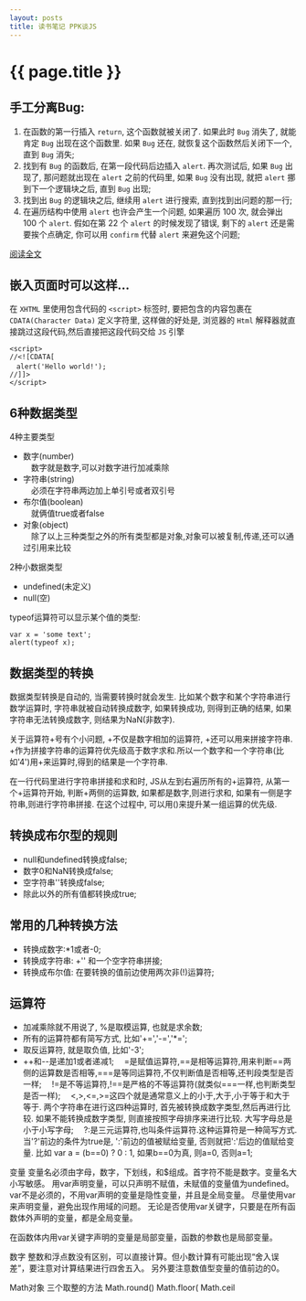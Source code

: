 ```yaml
---
layout: posts
title: 读书笔记 PPK谈JS
---
```


# {{ page.title }}

## 手工分离Bug:

1. 在函数的第一行插入 `return`, 这个函数就被关闭了. 如果此时 `Bug` 消失了, 就能肯定 `Bug` 出现在这个函数里. 如果 `Bug` 还在, 就恢复这个函数然后关闭下一个, 直到 `Bug` 消失;
2. 找到有 `Bug` 的函数后, 在第一段代码后边插入 `alert`. 再次测试后, 如果 `Bug` 出现了, 那问题就出现在 `alert` 之前的代码里, 如果 `Bug` 没有出现, 就把 `alert` 挪到下一个逻辑块之后, 直到 `Bug` 出现;
3. 找到出 `Bug` 的逻辑块之后, 继续用 `alert` 进行搜索, 直到找到出问题的那一行;
4. 在遍历结构中使用 `alert` 也许会产生一个问题, 如果遍历 100 次, 就会弹出 100 个 `alert`. 假如在第 22 个 `alert` 的时候发现了错误, 剩下的 `alert` 还是需要挨个点确定, 你可以用 `confirm` 代替 `alert` 来避免这个问题;

<a href="#more">阅读全文</a>
<!-- more -->

## 嵌入页面时可以这样...

在 `XHTML` 里使用包含代码的 `<script>` 标签时, 要把包含的内容包裹在 `CDATA(Character Data)` 定义字符里, 这样做的好处是, 浏览器的 `Html` 解释器就直接跳过这段代码,然后直接把这段代码交给 `JS` 引擎

    <script>
    //<![CDATA[
    　alert('Hello world!');
    //]]>
    </script>

## 6种数据类型

4种主要类型

- 数字(number)  
　数字就是数字,可以对数字进行加减乘除
- 字符串(string)  
　必须在字符串两边加上单引号或者双引号
- 布尔值(boolean)  
　就俩值true或者false
- 对象(object)  
　除了以上三种类型之外的所有类型都是对象,对象可以被复制,传递,还可以通过引用来比较

2种小数据类型

- undefined(未定义)
- null(空)

typeof运算符可以显示某个值的类型:

    var x = 'some text';
    alert(typeof x);

## 数据类型的转换
数据类型转换是自动的, 当需要转换时就会发生. 比如某个数字和某个字符串进行数学运算时, 字符串就被自动转换成数字, 如果转换成功, 则得到正确的结果, 如果字符串无法转换成数字, 则结果为NaN(非数字).

关于运算符+号有个小问题, +不仅是数字相加的运算符, +还可以用来拼接字符串. +作为拼接字符串的运算符优先级高于数字求和.所以一个数字和一个字符串(比如'4')用+来运算时,得到的结果是一个字符串.

在一行代码里进行字符串拼接和求和时, JS从左到右遍历所有的+运算符, 从第一个+运算符开始, 判断+两侧的运算数, 如果都是数字,则进行求和, 如果有一侧是字符串,则进行字符串拼接. 在这个过程中, 可以用()来提升某一组运算的优先级.

## 转换成布尔型的规则

- null和undefined转换成false;
- 数字0和NaN转换成false;
- 空字符串''转换成false;
- 除此以外的所有值都转换成true;

## 常用的几种转换方法

- 转换成数字:*1或者-0;
- 转换成字符串: +'' 和一个空字符串拼接;
- 转换成布尔值: 在要转换的值前边使用两次非(!)运算符;

## 运算符

- 加减乘除就不用说了, %是取模运算, 也就是求余数;
- 所有的运算符都有简写方式, 比如'+=','-=','*=';
- 取反运算符, 就是取负值, 比如'-3';
- ++和--是递加1或者递减1;
　=是赋值运算符,==是相等运算符,用来判断==两侧的运算数是否相等,===是等同运算符,不仅判断值是否相等,还判段类型是否一样;
　!=是不等运算符,!==是严格的不等运算符(就类似===一样,也判断类型是否一样);
　<,>,<=,>=这四个就是通常意义上的小于,大于,小于等于和大于等于. 两个字符串在进行这四种运算时, 首先被转换成数字类型,然后再进行比较. 如果不能转换成数字类型, 则直接按照字母排序来进行比较. 大写字母总是小于小写字母;
　?:是三元运算符,也叫条件运算符.这种运算符是一种简写方式. 当'?'前边的条件为true是, ':'前边的值被赋给变量, 否则就把':'后边的值赋给变量. 比如 var a = (b==0) ? 0 : 1, 如果b==0为真, 则a=0, 否则a=1;

变量
变量名必须由字母，数字，下划线，和$组成。首字符不能是数字。变量名大小写敏感。
用var声明变量，可以只声明不赋值，未赋值的变量值为undefined。
var不是必须的，不用var声明的变量是隐性变量，并且是全局变量。
尽量使用var来声明变量，避免出现作用域的问题。
无论是否使用var关键字，只要是在所有函数体外声明的变量，都是全局变量。

在函数体内用var关键字声明的变量是局部变量，函数的参数也是局部变量。



数字
整数和浮点数没有区别，可以直接计算。但小数计算有可能出现“舍入误差”，要注意对计算结果进行四舍五入。
另外要注意数值型变量的值前边的0。

Math对象
三个取整的方法
Math.round()
Math.floor(
Math.ceil